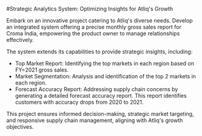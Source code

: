 #Strategic Analytics System: Optimizing Insights for Atliq's Growth

Embark on an innovative project catering to Atliq's diverse needs. 
Develop an integrated system offering a precise monthly gross sales report for Croma India, empowering the product owner to manage relationships effectively.

The system extends its capabilities to provide strategic insights, including:
* Top Market Report: Identifying the top markets in each region based on FY=2021 gross sales.
* Market Segmentation: Analysis and identification of the top 2 markets in each region.
* Forecast Accuracy Report: Addressing supply chain concerns by generating a detailed forecast accuracy report. This report identifies customers with accuracy drops from 2020 to 2021.
  
This project ensures informed decision-making, strategic market targeting, and responsive supply chain management, aligning with Atliq's growth objectives.
